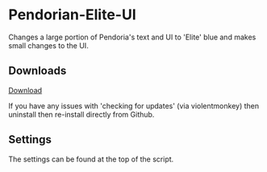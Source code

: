 # Pendorian-Elite-UI
Changes a large portion of Pendoria's text and UI to 'Elite' blue and makes small changes to the UI.

## Downloads
[Download](https://github.com/Xer0-Puls3/Pendorian-Elite-UI/raw/master/script.user.js)

If you have any issues with 'checking for updates' (via violentmonkey) then uninstall then re-install directly from Github.

## Settings
The settings can be found at the top of the script.

